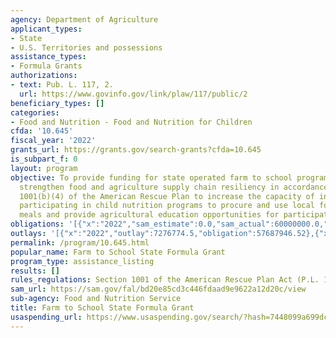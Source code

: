```yaml
---
agency: Department of Agriculture
applicant_types:
- State
- U.S. Territories and possessions
assistance_types:
- Formula Grants
authorizations:
- text: Pub. L. 117, 2.
  url: https://www.govinfo.gov/link/plaw/117/public/2
beneficiary_types: []
categories:
- Food and Nutrition - Food and Nutrition for Children
cfda: '10.645'
fiscal_year: '2022'
grants_url: https://grants.gov/search-grants?cfda=10.645
is_subpart_f: 0
layout: program
objective: To provide funding for state operated farm to school programs to further
  strengthen food and agriculture supply chain resiliency in accordance with section
  1001(b)(4) of the American Rescue Plan to increase the capacity of institutions
  participating in child nutrition programs to procure and use local foods in program
  meals and provide agricultural education opportunities for participating children.
obligations: '[{"x":"2022","sam_estimate":0.0,"sam_actual":60000000.0,"usa_spending_actual":58395750.0},{"x":"2023","sam_estimate":0.0,"sam_actual":0.0,"usa_spending_actual":579213.52},{"x":"2024","sam_estimate":0.0,"sam_actual":0.0,"usa_spending_actual":0.0}]'
outlays: '[{"x":"2022","outlay":7276774.5,"obligation":57687946.52},{"x":"2023","outlay":62762.37,"obligation":1287017.0},{"x":"2024","outlay":0.0,"obligation":0.0}]'
permalink: /program/10.645.html
popular_name: Farm to School State Formula Grant
program_type: assistance_listing
results: []
rules_regulations: Section 1001 of the American Rescue Plan Act (P.L. 117-2)
sam_url: https://sam.gov/fal/bd20e85cd3c446fdaad9e9622a12d20c/view
sub-agency: Food and Nutrition Service
title: Farm to School State Formula Grant
usaspending_url: https://www.usaspending.gov/search/?hash=7448099a699dc6a2f3bc7e407a8d9e93
---
```

